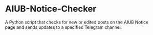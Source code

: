 # AIUB-Notice-Checker
A Python script that checks for new or edited posts on the AIUB Notice page and sends updates to a specified Telegram channel.
